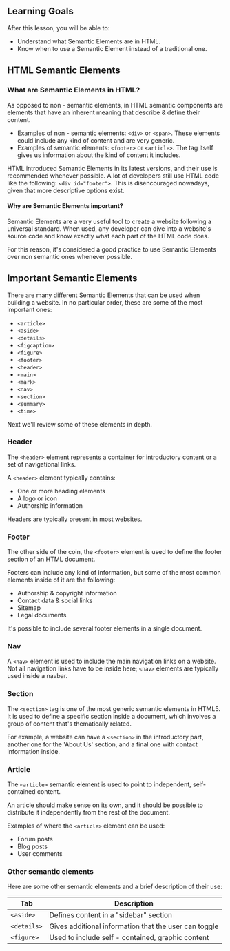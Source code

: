 ## Learning Goals

After this lesson, you will be able to:

- Understand what Semantic Elements are in HTML.
- Know when to use a Semantic Element instead of a traditional one.

## HTML Semantic Elements

### What are Semantic Elements in HTML?

As opposed to non - semantic elements, in HTML semantic components are elements that have an inherent meaning that describe & define their content.

- Examples of non - semantic elements: `<div>` or `<span>`. These elements could include any kind of content and are very generic.
- Examples of semantic elements: `<footer>` or `<article>`. The tag itself gives us information about the kind of content it includes.

HTML introduced Semantic Elements in its latest versions, and their use is recommended whenever possible. A lot of developers still use HTML code like the following: `<div id="footer">`. This is disencouraged nowadays, given that more descriptive options exist.

#### Why are Semantic Elements important?

Semantic Elements are a very useful tool to create a website following a universal standard. When used, any developer can dive into a website's source code and know exactly what each part of the HTML code does.

For this reason, it's considered a good practice to use Semantic Elements over non semantic ones whenever possible.

## Important Semantic Elements

There are many different Semantic Elements that can be used when building a website. In no particular order, these are some of the most important ones:

- `<article>`
- `<aside>`
- `<details>`
- `<figcaption>`
- `<figure>`
- `<footer>`
- `<header>`
- `<main>`
- `<mark>`
- `<nav>`
- `<section>`
- `<summary>`
- `<time>`

Next we'll review some of these elements in depth.

### Header

The `<header>` element represents a container for introductory content or a set of navigational links.

A `<header>` element typically contains:

- One or more heading elements
- A logo or icon
- Authorship information

Headers are typically present in most websites.

### Footer

The other side of the coin, the `<footer>` element is used to define the footer section of an HTML document.

Footers can include any kind of information, but some of the most common elements inside of it are the following:

- Authorship & copyright information
- Contact data & social links
- Sitemap
- Legal documents

It's possible to include several footer elements in a single document.

### Nav

A `<nav>` element is used to include the main navigation links on a website. Not all navigation links have to be inside here; `<nav>` elements are typically used inside a navbar.

### Section

The `<section>` tag is one of the most generic semantic elements in HTML5. It is used to define a specific section inside a document, which involves a group of content that's thematically related.

For example, a website can have a `<section>` in the introductory part, another one for the 'About Us' section, and a final one with contact information inside.

### Article

The `<article>` semantic element is used to point to independent, self-contained content.

An article should make sense on its own, and it should be possible to distribute it independently from the rest of the document.

Examples of where the `<article>` element can be used:

- Forum posts
- Blog posts
- User comments

### Other semantic elements

Here are some other semantic elements and a brief description of their use:

| <b>Tab</b>  | <b>Description</b>                                    |
| ----------- | ----------------------------------------------------- |
| `<aside>`   | Defines content in a "sidebar" section                |
| `<details>` | Gives additional information that the user can toggle |
| `<figure>`  | Used to include self - contained, graphic content     |
